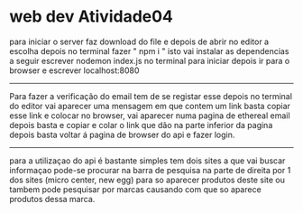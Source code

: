 # web dev Atividade04

para iniciar o server faz download do file e depois de abrir no editor a escolha 
depois no terminal fazer " npm i " isto vai instalar as dependencias
a seguir escrever nodemon index.js no terminal para iniciar 
depois ir para o browser e escrever localhost:8080

---------------------------------------------------------------
Para fazer a verificação do email tem de se registar esse depois no terminal do editor vai aparecer uma mensagem em que contem um link
basta copiar esse link e colocar no browser, vai aparecer numa pagina de ethereal email depois basta e copiar e colar o link que dão na parte inferior da pagina 
depois basta voltar á pagina de browser do api e fazer login.

---------------------------------------------------------------
para a utilizaçao do api é bastante simples  tem dois sites a que vai buscar informaçao  pode-se procurar na barra de pesquisa na parte de direita por 1 dos sites (micro center, new egg) para so aparecer produtos deste site ou tambem pode pesquisar por marcas  causando com que so aparece produtos dessa marca.
